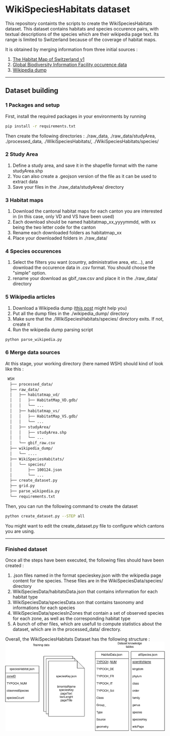 # WikiSpeciesHabitats dataset
This repository containts the scripts to create the WikiSpeciesHabitats dataset. 
This dataset contains habitats and species occurence pairs, with textual descriptions of the species which are their wikipedia page text. 
Its range is limited to Switzerland because of the coverage of habitat maps.


It is obtained by merging information from three initial sources :
1. [The Habitat Map of Switzerland v1](https://www.envidat.ch/dataset/habitat-map-of-switzerland)
2. [Global Biodiversity Information Facility occurence data](https://www.gbif.org/en/occurrence/search?occurrence_status=present&q=)
3. [Wikipedia dump](https://en.wikipedia.org/wiki/Wikipedia:Database_download)


---

## Dataset building

### 1 Packages and setup

First, install the required packages in your environments by running

```Bash
pip install -r requirements.txt
```
Then create the following directories : ./raw_data, ./raw_data/studyArea, ./processed_data, ./WikiSpeciesHabitats/, ./WikiSpeciesHabitats/species/
### 2 Study Area

1. Define a study area, and save it in the shapefile format with the name studyArea.shp
2. You can also create a .geojson version of the file as it can be used to extract data
3. Save your files in the ./raw_data/studyArea/ directory

### 3 Habitat maps
1. Download the cantonal habitat maps for each canton you are interested in (in this case, only VD and VS have been used)
2. Each download should be named habitatmap_xx_yyyymmdd, with xx being the two letter code for the canton
3. Rename each downloaded folders as habitatmap_xx
4. Place your downloaded folders in ./raw_data/

### 4 Species occurences
1. Select the filters you want (country, administrative area, etc...), and download the occurence data in .csv format. You should choose the "simple" option.
2. rename your download as gbif_raw.csv and place it in the ./raw_data/ directory

### 5 Wikipedia articles
1. Download a Wikipedia dump ([this post](https://towardsdatascience.com/wikipedia-data-science-working-with-the-worlds-largest-encyclopedia-c08efbac5f5c) might help you)
2. Put all the dump files in the ./wikipedia_dump/ directory
3. Make sure that the ./WikiSpeciesHabitats/species/ directory exits. If not, create it
4. Run the wikipedia dump parsing script 
```Bash
python parse_wikipedia.py
```
### 6 Merge data sources
At this stage, your working directory (here named WSH) should kind of look like this :
```bash
 WSH
  ├── processed_data/
  ├── raw_data/
  │   ├── habitatmap_vd/
  │   │   ├── HabitatMap_VD.gdb/
  │   │   └── ...
  │   ├── habitatmap_vs/
  │   │   ├── HabitatMap_VS.gdb/
  │   │   └── ...
  │   ├── studyArea/
  │   │   ├── studyArea.shp
  │   │   └── ...
  │   └── gbif_raw.csv
  ├── wikipedia_dump/
  │   └── ....
  ├── WikiSpeciesHabitats/
  │   └── species/
  │       ├── 100124.json
  │       └── ...
  ├── create_dataset.py
  ├── grid.py
  ├── parse_wikipedia.py
  └── requirements.txt
```
Then, you can run the following command to create the dataset

```bash
python create_dataset.py --STEP all
```
You might want to edit the create_dataset.py file to configure which cantons you are using.

---

### Finished dataset
Once all the steps have been executed, the following files should have been created :
1. .json files named in the format specieskey.json with the wikipedia page content for the species. These files are in the WikiSpeciesData/species/ directory
2. WikiSpeciesData/habitatsData.json that contains information for each habitat type
3. WikiSpeciesData/speciesData.son that contains taxonomy and informations for each species
4. WikiSpeciesData/speciesInZones that contain a set of observed species for each zone, as well as the corresponding habitat type
5. A bunch of other files, which are usefull to compute statistics about the dataset, which are in the processed_data/ directory. 

Overall, the WikiSpeciesHabitats Dataset has the following structure :
![Screenshot](images/dataset.png)
